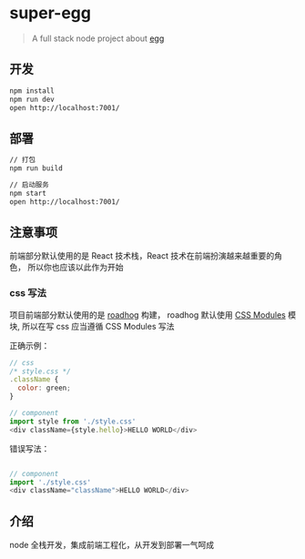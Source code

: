 # super-egg

> A full stack node project about [egg](https://eggjs.org/zh-cn/intro/quickstart.html)

## 开发

```bash
npm install
npm run dev
open http://localhost:7001/
```

## 部署

```bash
// 打包
npm run build

// 启动服务
npm start
open http://localhost:7001/
```

## 注意事项

前端部分默认使用的是 React 技术栈，React 技术在前端扮演越来越重要的角色，
所以你也应该以此作为开始

### css 写法

项目前端部分默认使用的是 [roadhog](https://github.com/sorrycc/roadhog) 构建，
roadhog 默认使用 [CSS Modules](https://github.com/css-modules/css-modules) 模块,
所以在写 css 应当遵循 CSS Modules 写法

正确示例：
```js
// css
/* style.css */
.className {
  color: green;
}

// component
import style from './style.css'
<div className={style.hello}>HELLO WORLD</div>
```

错误写法：
```js

// component
import './style.css'
<div className="className">HELLO WORLD</div>
```

## 介绍

node 全栈开发，集成前端工程化，从开发到部署一气呵成
